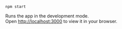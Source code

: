`npm start`

Runs the app in the development mode.\
Open [http://localhost:3000](http://localhost:3000) to view it in your browser.
